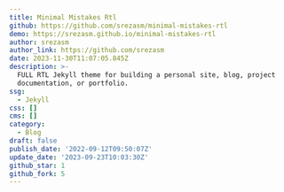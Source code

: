 ```yaml
---
title: Minimal Mistakes Rtl
github: https://github.com/srezasm/minimal-mistakes-rtl
demo: https://srezasm.github.io/minimal-mistakes-rtl
author: srezasm
author_link: https://github.com/srezasm
date: 2023-11-30T11:07:05.845Z
description: >-
  FULL RTL Jekyll theme for building a personal site, blog, project
  documentation, or portfolio.
ssg:
  - Jekyll
css: []
cms: []
category:
  - Blog
draft: false
publish_date: '2022-09-12T09:50:07Z'
update_date: '2023-09-23T10:03:30Z'
github_star: 1
github_fork: 5
---
```

